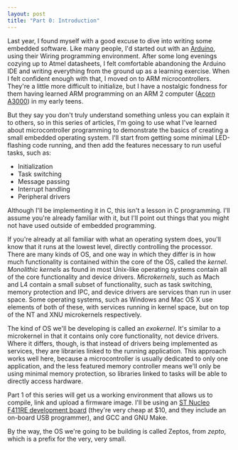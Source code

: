 ```yaml
---
layout: post
title: "Part 0: Introduction"
---
```

Last year, I found myself with a good excuse to dive into writing some embedded software. Like many people, I'd started out with an [Arduino](http://www.arduino.cc/), using their Wiring programming environment. After some long evenings cozying up to Atmel datasheets, I felt comfortable abandoning the Arduino IDE and writing everything from the ground up as a learning exercise. When I felt confident enough with that, I moved on to ARM microcontrollers. They're a little more difficult to initialize, but I have a nostalgic fondness for them having learned ARM programming on an ARM 2 computer ([Acorn A3000](http://en.wikipedia.org/wiki/Acorn_Archimedes#A3000_and_A5000)) in my early teens.

But they say you don't truly understand something unless you can explain it to others, so in this series of articles, I'm going to use what I've learned about microcontroller programming to demonstrate the basics of creating a small embedded operating system. I'll start from getting some minimal LED-flashing code running, and then add the features necessary to run useful tasks, such as:

* Initialization
* Task switching
* Message passing
* Interrupt handling
* Peripheral drivers

Although I'll be implementing it in C, this isn't a lesson in C programming. I'll assume you're already familiar with it, but I'll point out things that you might not have used outside of embedded programming.

If you're already at all familiar with what an operating system does, you'll know that it runs at the lowest level, directly controlling the processor. There are many kinds of OS, and one way in which they differ is in how much functionality is contained within the core of the OS, called the *kernel*. *Monolithic kernels* as found in most Unix-like operating systems contain all of the core functionality and device drivers. *Microkernels*, such as Mach and L4 contain a small subset of functionality, such as task switching, memory protection and IPC, and device drivers are services than run in user space. Some operating systems, such as Windows and Mac OS X use elements of both of these, with services running in kernel space, but on top of the NT and XNU microkernels respectively.

The kind of OS we'll be developing is called an *exokernel*. It's similar to a microkernel in that it contains only core functionality, not device drivers. Where it differs, though, is that instead of drivers being implemented as services, they are libraries linked to the running application. This approach works well here, because a microcontroller is usually dedicated to only one application, and the less featured memory controller means we'll only be using minimal memory protection, so libraries linked to tasks will be able to directly access hardware.

Part 1 of this series will get us a working environment that allows us to compile, link and upload a firmware image. I'll be using an [ST Nucleo F411RE development board](http://www.st.com/web/catalog/tools/FM116/SC959/SS1532/LN1847/PF260320) (they're very cheap at $10, and they include an on-board USB programmer), and GCC and GNU Make.

By the way, the OS we're going to be building is called Zeptos, from *zepto*, which is a prefix for the very, very small.
